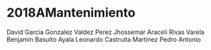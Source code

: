 # 2018AMantenimiento
David Garcia Gonzalez
Valdez Perez Jhossemar Araceli 
Rivas Varela Benjamin
Basulto Ayala Leonardo
Castruita Martinez Pedro Antonio

